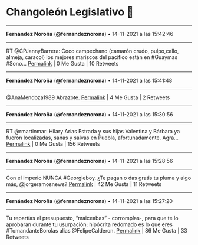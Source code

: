 # Changoleón Legislativo 🙈
*****
**Fernández Noroña** (**@fernandeznorona**) • 14-11-2021 a las 15:42:46
*****
RT @CPJannyBarrera: Coco campechano (camarón crudo, pulpo,callo, almeja, caracol) los mejores mariscos del pacífico están en #Guaymas #Sono…
[Permalink](https://twitter.com/fernandeznorona/status/1460030478489063427) | 0 Me Gusta | 10 Retweets
*****
**Fernández Noroña** (**@fernandeznorona**) • 14-11-2021 a las 15:41:48
*****
@AnaMendoza1989 Abrazote.
[Permalink](https://twitter.com/fernandeznorona/status/1460030235991109686) | 4 Me Gusta | 2 Retweets
*****
**Fernández Noroña** (**@fernandeznorona**) • 14-11-2021 a las 15:30:56
*****
RT @rmartinmar: Hilary Arias Estrada y sus hijas Valentina y Bárbara ya fueron localizadas, sanas y salvas en Puebla, afortunadamente. Agra…
[Permalink](https://twitter.com/fernandeznorona/status/1460027497957842947) | 0 Me Gusta | 156 Retweets
*****
**Fernández Noroña** (**@fernandeznorona**) • 14-11-2021 a las 15:28:56
*****
Con el imperio NUNCA #Georgieboy. ¿Te pagan o das gratis tu pluma y algo más, @jorgeramosnews?
[Permalink](https://twitter.com/fernandeznorona/status/1460026997413855232) | 42 Me Gusta | 11 Retweets
*****
**Fernández Noroña** (**@fernandeznorona**) • 14-11-2021 a las 15:27:20
*****
Tu repartías el presupuesto, “maiceabas” - corrompías-, para que te lo aprobaran durante tu usurpación; hipócrita redomado es lo que eres #TomandanteBorolas alias @FelipeCalderon.
[Permalink](https://twitter.com/fernandeznorona/status/1460026594639056900) | 86 Me Gusta | 33 Retweets